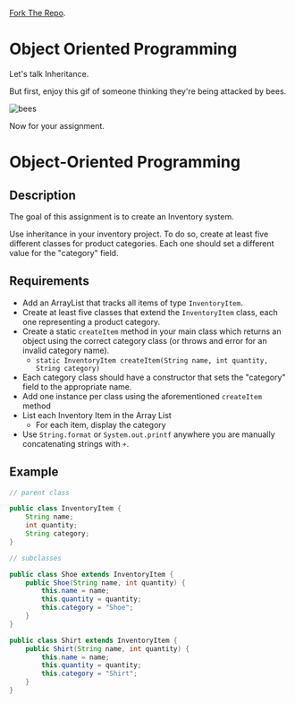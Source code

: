 
[Fork The Repo](https://github.com/NOVA-Uncommon-Coders/ObjectOrientedProgramming).
# Object Oriented Programming
Let's talk Inheritance.

But first, enjoy this gif of someone thinking they're being attacked by bees.

![bees]

Now for your assignment.

# Object-Oriented Programming

## Description

The goal of this assignment is to create an Inventory system.

Use inheritance in your inventory project. To do so, create at least five different classes for product categories. Each one should set a different value for the "category" field.

## Requirements

* Add an ArrayList that tracks all items of type `InventoryItem`.
* Create at least five classes that extend the `InventoryItem` class, each one representing a product category.
* Create a static `createItem` method in your main class which returns an object using the correct category class (or throws and error for an invalid category name).
  * `static InventoryItem createItem(String name, int quantity, String category)`
* Each category class should have a constructor that sets the "category" field to the appropriate name.
* Add one instance per class using the aforementioned `createItem` method
* List each Inventory Item in the Array List
  * For each item, display the category
* Use `String.format` or `System.out.printf` anywhere you are manually concatenating strings with `+`.



## Example

```java
// parent class

public class InventoryItem {
    String name;
    int quantity;
    String category;
}

// subclasses

public class Shoe extends InventoryItem {
    public Shoe(String name, int quantity) {
        this.name = name;
        this.quantity = quantity;
        this.category = "Shoe";
    }
}

public class Shirt extends InventoryItem {
    public Shirt(String name, int quantity) {
        this.name = name;
        this.quantity = quantity;
        this.category = "Shirt";
    }
}
```


[bees]: http://i.imgur.com/yoja1wd.gif